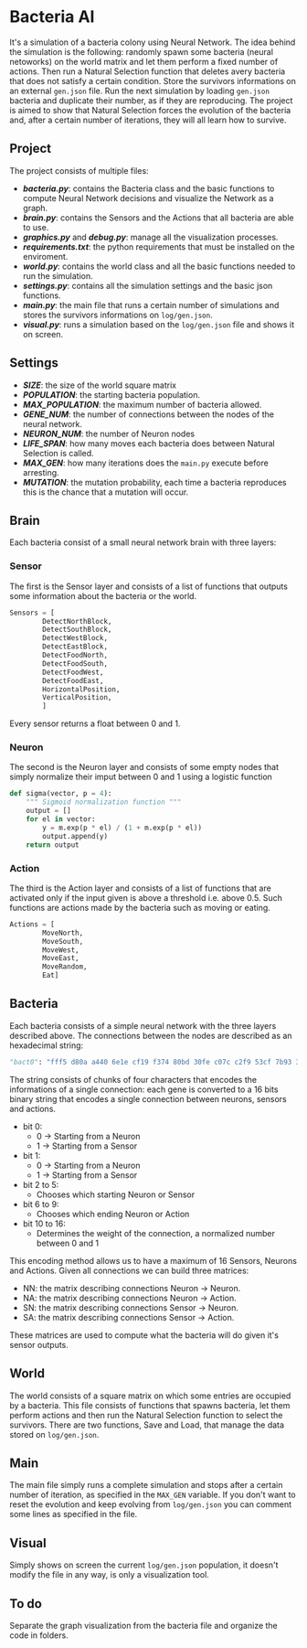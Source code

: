 # Bacteria AI
It's a simulation of a bacteria colony using Neural Network.
The idea behind the simulation is the following:
randomly spawn some bacteria (neural netoworks) on the world matrix and let them perform a fixed number of actions. 
Then run a Natural Selection function that deletes avery bacteria that does not satisfy a certain condition.
Store the survivors informations on an external `gen.json` file.
Run the next simulation by loading `gen.json` bacteria and duplicate their number, as if they are reproducing.
The project is aimed to show that Natural Selection forces the evolution of the bacteria and, after a certain number of iterations, they will all learn how to survive.

## Project
The project consists of multiple files:
- ***bacteria.py***: contains the Bacteria class and the basic functions to compute Neural Network decisions and visualize the Network as a graph.
- ***brain.py***: contains the Sensors and the Actions that all bacteria are able to use.
- ***graphics.py*** and ***debug.py***: manage all the visualization processes.
- ***requirements.txt***: the python requirements that must be installed on the enviroment.
- ***world.py***: contains the world class and all the basic functions needed to run the simulation.
- ***settings.py***: contains all the simulation settings and the basic json functions.
- ***main.py***: the main file that runs a certain number of simulations and stores the survivors informations on `log/gen.json`.
- ***visual.py***: runs a simulation based on the `log/gen.json` file and shows it on screen.

## Settings
- ***SIZE***: the size of the world square matrix
- ***POPULATION***: the starting bacteria population.
- ***MAX_POPULATION***: the maximum number of bacteria allowed.
- ***GENE_NUM***: the number of connections between the nodes of the neural network.
- ***NEURON_NUM***: the number of Neuron nodes
- ***LIFE_SPAN***: how many moves each bacteria does between Natural Selection is called.
- ***MAX_GEN***: how many iterations does the `main.py` execute before arresting.
- ***MUTATION***: the mutation probability, each time a bacteria reproduces this is the chance that a mutation will occur.

## Brain
Each bacteria consist of a small neural network brain with three layers:

### Sensor
The first is the Sensor layer and consists of a list of functions that outputs some information about the bacteria or the world. 
```python
Sensors = [
        DetectNorthBlock,
        DetectSouthBlock,
        DetectWestBlock,
        DetectEastBlock,
        DetectFoodNorth,
        DetectFoodSouth,
        DetectFoodWest,
        DetectFoodEast,
        HorizontalPosition,
        VerticalPosition,
        ]
```
Every sensor returns a float between 0 and 1.

### Neuron
The second is the Neuron layer and consists of some empty nodes that simply normalize their imput between 0 and 1 using a logistic function
```python
def sigma(vector, p = 4):
    """ Sigmoid normalization function """
    output = []
    for el in vector:
        y = m.exp(p * el) / (1 + m.exp(p * el))
        output.append(y)
    return output
```

### Action
The third is the Action layer and consists of a list of functions that are activated only if the input given is above a threshold i.e. above 0.5.
Such functions are actions made by the bacteria such as moving or eating.
```python
Actions = [
        MoveNorth, 
        MoveSouth, 
        MoveWest, 
        MoveEast, 
        MoveRandom, 
        Eat]
```

## Bacteria
Each bacteria consists of a simple neural network with the three layers described above.
The connections between the nodes are described as an hexadecimal string:
```python
"bact0": "fff5 d80a a440 6e1e cf19 f374 80bd 30fe c07c c2f9 53cf 7b93 38d0 1586 1a94 ce06 71e8 26f5 ff7f dcee"
```
The string consists of chunks of four characters that encodes the informations of a single connection:
each gene is converted to a 16 bits binary string that encodes a single connection between neurons, sensors and actions.
- bit 0:
    - 0 -> Starting from a Neuron 
    - 1 -> Starting from a Sensor
- bit 1:
    - 0 -> Starting from a Neuron 
    - 1 -> Starting from a Sensor
- bit 2 to 5:
    - Chooses which starting Neuron or Sensor
- bit 6 to 9:
    - Chooses which ending Neuron or Action
- bit 10 to 16:
    - Determines the weight of the connection, a normalized number between 0 and 1

This encoding method allows us to have a maximum of 16 Sensors, Neurons and Actions.
Given all connections we can build three matrices:
- NN: the matrix describing connections Neuron -> Neuron.
- NA: the matrix describing connections Neuron -> Action.
- SN: the matrix describing connections Sensor -> Neuron.
- SA: the matrix describing connections Sensor -> Action.

These matrices are used to compute what the bacteria will do given it's sensor outputs.

## World
The world consists of a square matrix on which some entries are occupied by a bacteria.
This file consists of functions that spawns bacteria, let them perform actions and then run the Natural Selection function to select the survivors.
There are two functions, Save and Load, that manage the data stored on `log/gen.json`.

## Main
The main file simply runs a complete simulation and stops after a certain number of iteration, as specified in the `MAX_GEN` variable. If you don't want to reset the evolution and keep evolving from `log/gen.json` you can comment some lines as specified in the file.

## Visual
Simply shows on screen the current `log/gen.json` population, it doesn't modify the file in any way, is only a visualization tool.

## To do
Separate the graph visualization from the bacteria file and organize the code in folders.
